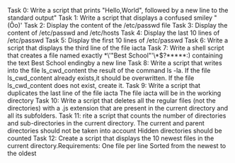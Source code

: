 Task 0: Write a script that prints "Hello,World", followed by a new line to the standard output"
Task 1: Write a script that displays a confused smiley "(Ôo)'
Task 2: Display the content of the /etc/passwd file
Task 3: Display the content of /etc/passwd and /etc/hosts
Task 4: Display the last 10 lines of /etc/passwd
Task 5: Display the first 10 lines of /etc/passwd
Task 6: Write a script that displays the third line of the file iacta
Task 7: Write a shell script that creates a file named exactly \*\\'"Best School"\'\\*$\?\*\*\*\*\*:) containing the text Best School endingby a new line
Task 8: Write a script that writes into the file ls_cwd_content the result of the command ls -la. If the file ls_cwd_content already exists,it should be overwritten. If the file ls_cwd_content does not exist, create it.
Task 9: Write a script that duplicates the last line of the file iacta
The file iacta will be in the working directory
Task 10: Write a script that deletes all the regular files (not the directories) with a .js extension that are present in the current directory and all its subfolders.
Task 11: rite a script that counts the number of directories and sub-directories in the current directory.
The current and parent directories should not be taken into account
Hidden directories should be counted
Task 12: Create a script that displays the 10 newest files in the current directory.Requirements: One file per line Sorted from the newest to the oldest
